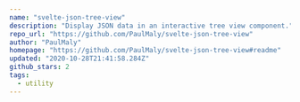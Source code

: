 ```yaml
---
name: "svelte-json-tree-view"
description: "Display JSON data in an interactive tree view component."
repo_url: "https://github.com/PaulMaly/svelte-json-tree-view"
author: "PaulMaly"
homepage: "https://github.com/PaulMaly/svelte-json-tree-view#readme"
updated: "2020-10-28T21:41:58.284Z"
github_stars: 2
tags: 
  - utility
---
```


